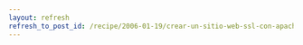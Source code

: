 ```yaml
---
layout: refresh
refresh_to_post_id: /recipe/2006-01-19/crear-un-sitio-web-ssl-con-apache2.html
---
```

